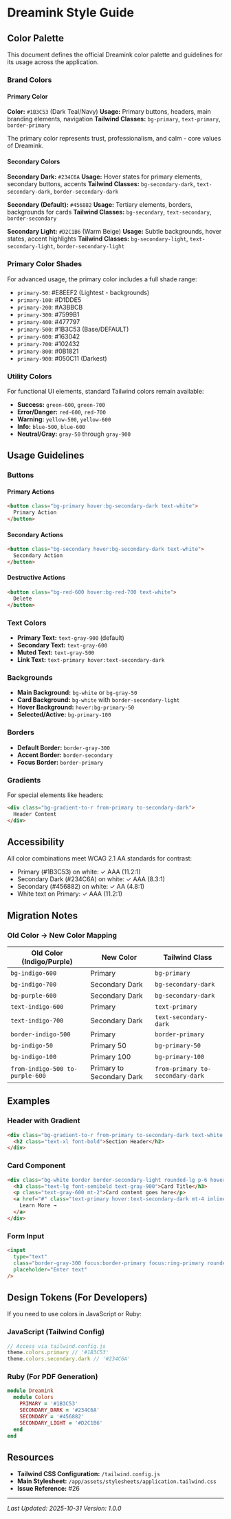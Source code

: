 # Dreamink Style Guide

## Color Palette

This document defines the official Dreamink color palette and guidelines for its usage across the application.

### Brand Colors

#### Primary Color
**Color:** `#1B3C53` (Dark Teal/Navy)
**Usage:** Primary buttons, headers, main branding elements, navigation
**Tailwind Classes:** `bg-primary`, `text-primary`, `border-primary`

The primary color represents trust, professionalism, and calm - core values of Dreamink.

#### Secondary Colors

**Secondary Dark:** `#234C6A`
**Usage:** Hover states for primary elements, secondary buttons, accents
**Tailwind Classes:** `bg-secondary-dark`, `text-secondary-dark`, `border-secondary-dark`

**Secondary (Default):** `#456882`
**Usage:** Tertiary elements, borders, backgrounds for cards
**Tailwind Classes:** `bg-secondary`, `text-secondary`, `border-secondary`

**Secondary Light:** `#D2C1B6` (Warm Beige)
**Usage:** Subtle backgrounds, hover states, accent highlights
**Tailwind Classes:** `bg-secondary-light`, `text-secondary-light`, `border-secondary-light`

### Primary Color Shades

For advanced usage, the primary color includes a full shade range:

- `primary-50`: #E8EEF2 (Lightest - backgrounds)
- `primary-100`: #D1DDE5
- `primary-200`: #A3BBCB
- `primary-300`: #7599B1
- `primary-400`: #477797
- `primary-500`: #1B3C53 (Base/DEFAULT)
- `primary-600`: #163042
- `primary-700`: #102432
- `primary-800`: #0B1821
- `primary-900`: #050C11 (Darkest)

### Utility Colors

For functional UI elements, standard Tailwind colors remain available:

- **Success:** `green-600`, `green-700`
- **Error/Danger:** `red-600`, `red-700`
- **Warning:** `yellow-500`, `yellow-600`
- **Info:** `blue-500`, `blue-600`
- **Neutral/Gray:** `gray-50` through `gray-900`

## Usage Guidelines

### Buttons

#### Primary Actions
```html
<button class="bg-primary hover:bg-secondary-dark text-white">
  Primary Action
</button>
```

#### Secondary Actions
```html
<button class="bg-secondary hover:bg-secondary-dark text-white">
  Secondary Action
</button>
```

#### Destructive Actions
```html
<button class="bg-red-600 hover:bg-red-700 text-white">
  Delete
</button>
```

### Text Colors

- **Primary Text:** `text-gray-900` (default)
- **Secondary Text:** `text-gray-600`
- **Muted Text:** `text-gray-500`
- **Link Text:** `text-primary hover:text-secondary-dark`

### Backgrounds

- **Main Background:** `bg-white` or `bg-gray-50`
- **Card Background:** `bg-white` with `border-secondary-light`
- **Hover Background:** `hover:bg-primary-50`
- **Selected/Active:** `bg-primary-100`

### Borders

- **Default Border:** `border-gray-300`
- **Accent Border:** `border-secondary`
- **Focus Border:** `border-primary`

### Gradients

For special elements like headers:

```html
<div class="bg-gradient-to-r from-primary to-secondary-dark">
  Header Content
</div>
```

## Accessibility

All color combinations meet WCAG 2.1 AA standards for contrast:

- Primary (#1B3C53) on white: ✓ AAA (11.2:1)
- Secondary Dark (#234C6A) on white: ✓ AAA (8.3:1)
- Secondary (#456882) on white: ✓ AA (4.8:1)
- White text on Primary: ✓ AAA (11.2:1)

## Migration Notes

### Old Color → New Color Mapping

| Old Color (Indigo/Purple) | New Color | Tailwind Class |
|---------------------------|-----------|----------------|
| `bg-indigo-600` | Primary | `bg-primary` |
| `bg-indigo-700` | Secondary Dark | `bg-secondary-dark` |
| `bg-purple-600` | Secondary Dark | `bg-secondary-dark` |
| `text-indigo-600` | Primary | `text-primary` |
| `text-indigo-700` | Secondary Dark | `text-secondary-dark` |
| `border-indigo-500` | Primary | `border-primary` |
| `bg-indigo-50` | Primary 50 | `bg-primary-50` |
| `bg-indigo-100` | Primary 100 | `bg-primary-100` |
| `from-indigo-500 to-purple-600` | Primary to Secondary Dark | `from-primary to-secondary-dark` |

## Examples

### Header with Gradient
```html
<div class="bg-gradient-to-r from-primary to-secondary-dark text-white p-4 rounded-lg">
  <h2 class="text-xl font-bold">Section Header</h2>
</div>
```

### Card Component
```html
<div class="bg-white border border-secondary-light rounded-lg p-6 hover:border-secondary">
  <h3 class="text-lg font-semibold text-gray-900">Card Title</h3>
  <p class="text-gray-600 mt-2">Card content goes here</p>
  <a href="#" class="text-primary hover:text-secondary-dark mt-4 inline-block">
    Learn More →
  </a>
</div>
```

### Form Input
```html
<input
  type="text"
  class="border-gray-300 focus:border-primary focus:ring-primary rounded-md"
  placeholder="Enter text"
/>
```

## Design Tokens (For Developers)

If you need to use colors in JavaScript or Ruby:

### JavaScript (Tailwind Config)
```javascript
// Access via tailwind.config.js
theme.colors.primary // '#1B3C53'
theme.colors.secondary.dark // '#234C6A'
```

### Ruby (For PDF Generation)
```ruby
module Dreamink
  module Colors
    PRIMARY = '#1B3C53'
    SECONDARY_DARK = '#234C6A'
    SECONDARY = '#456882'
    SECONDARY_LIGHT = '#D2C1B6'
  end
end
```

## Resources

- **Tailwind CSS Configuration:** `/tailwind.config.js`
- **Main Stylesheet:** `/app/assets/stylesheets/application.tailwind.css`
- **Issue Reference:** #26

---

*Last Updated: 2025-10-31*
*Version: 1.0.0*

